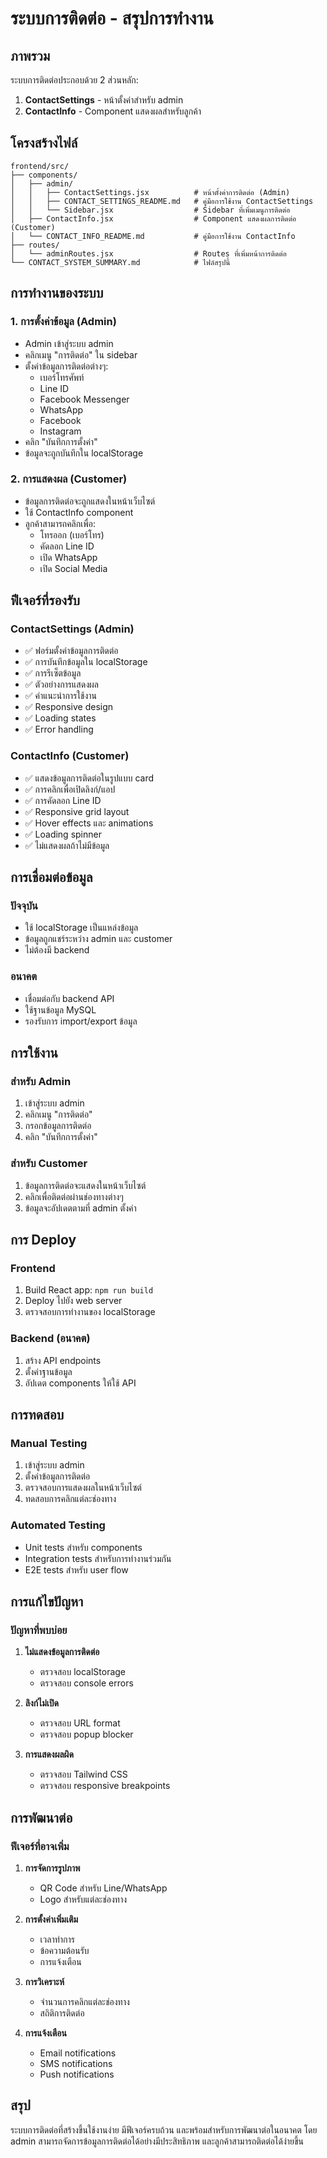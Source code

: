 # ระบบการติดต่อ - สรุปการทำงาน

## ภาพรวม
ระบบการติดต่อประกอบด้วย 2 ส่วนหลัก:
1. **ContactSettings** - หน้าตั้งค่าสำหรับ admin
2. **ContactInfo** - Component แสดงผลสำหรับลูกค้า

## โครงสร้างไฟล์

```
frontend/src/
├── components/
│   ├── admin/
│   │   ├── ContactSettings.jsx          # หน้าตั้งค่าการติดต่อ (Admin)
│   │   ├── CONTACT_SETTINGS_README.md   # คู่มือการใช้งาน ContactSettings
│   │   └── Sidebar.jsx                  # Sidebar ที่เพิ่มเมนูการติดต่อ
│   ├── ContactInfo.jsx                  # Component แสดงผลการติดต่อ (Customer)
│   └── CONTACT_INFO_README.md           # คู่มือการใช้งาน ContactInfo
├── routes/
│   └── adminRoutes.jsx                  # Routes ที่เพิ่มหน้าการติดต่อ
└── CONTACT_SYSTEM_SUMMARY.md            # ไฟล์สรุปนี้
```

## การทำงานของระบบ

### 1. การตั้งค่าข้อมูล (Admin)
- Admin เข้าสู่ระบบ admin
- คลิกเมนู "การติดต่อ" ใน sidebar
- ตั้งค่าข้อมูลการติดต่อต่างๆ:
  - เบอร์โทรศัพท์
  - Line ID
  - Facebook Messenger
  - WhatsApp
  - Facebook
  - Instagram
- คลิก "บันทึกการตั้งค่า"
- ข้อมูลจะถูกบันทึกใน localStorage

### 2. การแสดงผล (Customer)
- ข้อมูลการติดต่อจะถูกแสดงในหน้าเว็บไซต์
- ใช้ ContactInfo component
- ลูกค้าสามารถคลิกเพื่อ:
  - โทรออก (เบอร์โทร)
  - คัดลอก Line ID
  - เปิด WhatsApp
  - เปิด Social Media

## ฟีเจอร์ที่รองรับ

### ContactSettings (Admin)
- ✅ ฟอร์มตั้งค่าข้อมูลการติดต่อ
- ✅ การบันทึกข้อมูลใน localStorage
- ✅ การรีเซ็ตข้อมูล
- ✅ ตัวอย่างการแสดงผล
- ✅ คำแนะนำการใช้งาน
- ✅ Responsive design
- ✅ Loading states
- ✅ Error handling

### ContactInfo (Customer)
- ✅ แสดงข้อมูลการติดต่อในรูปแบบ card
- ✅ การคลิกเพื่อเปิดลิงก์/แอป
- ✅ การคัดลอก Line ID
- ✅ Responsive grid layout
- ✅ Hover effects และ animations
- ✅ Loading spinner
- ✅ ไม่แสดงผลถ้าไม่มีข้อมูล

## การเชื่อมต่อข้อมูล

### ปัจจุบัน
- ใช้ localStorage เป็นแหล่งข้อมูล
- ข้อมูลถูกแชร์ระหว่าง admin และ customer
- ไม่ต้องมี backend

### อนาคต
- เชื่อมต่อกับ backend API
- ใช้ฐานข้อมูล MySQL
- รองรับการ import/export ข้อมูล

## การใช้งาน

### สำหรับ Admin
1. เข้าสู่ระบบ admin
2. คลิกเมนู "การติดต่อ"
3. กรอกข้อมูลการติดต่อ
4. คลิก "บันทึกการตั้งค่า"

### สำหรับ Customer
1. ข้อมูลการติดต่อจะแสดงในหน้าเว็บไซต์
2. คลิกเพื่อติดต่อผ่านช่องทางต่างๆ
3. ข้อมูลจะอัปเดตตามที่ admin ตั้งค่า

## การ Deploy

### Frontend
1. Build React app: `npm run build`
2. Deploy ไปยัง web server
3. ตรวจสอบการทำงานของ localStorage

### Backend (อนาคต)
1. สร้าง API endpoints
2. ตั้งค่าฐานข้อมูล
3. อัปเดต components ให้ใช้ API

## การทดสอบ

### Manual Testing
1. เข้าสู่ระบบ admin
2. ตั้งค่าข้อมูลการติดต่อ
3. ตรวจสอบการแสดงผลในหน้าเว็บไซต์
4. ทดสอบการคลิกแต่ละช่องทาง

### Automated Testing
- Unit tests สำหรับ components
- Integration tests สำหรับการทำงานร่วมกัน
- E2E tests สำหรับ user flow

## การแก้ไขปัญหา

### ปัญหาที่พบบ่อย
1. **ไม่แสดงข้อมูลการติดต่อ**
   - ตรวจสอบ localStorage
   - ตรวจสอบ console errors

2. **ลิงก์ไม่เปิด**
   - ตรวจสอบ URL format
   - ตรวจสอบ popup blocker

3. **การแสดงผลผิด**
   - ตรวจสอบ Tailwind CSS
   - ตรวจสอบ responsive breakpoints

## การพัฒนาต่อ

### ฟีเจอร์ที่อาจเพิ่ม
1. **การจัดการรูปภาพ**
   - QR Code สำหรับ Line/WhatsApp
   - Logo สำหรับแต่ละช่องทาง

2. **การตั้งค่าเพิ่มเติม**
   - เวลาทำการ
   - ข้อความต้อนรับ
   - การแจ้งเตือน

3. **การวิเคราะห์**
   - จำนวนการคลิกแต่ละช่องทาง
   - สถิติการติดต่อ

4. **การแจ้งเตือน**
   - Email notifications
   - SMS notifications
   - Push notifications

## สรุป
ระบบการติดต่อที่สร้างขึ้นใช้งานง่าย มีฟีเจอร์ครบถ้วน และพร้อมสำหรับการพัฒนาต่อในอนาคต โดย admin สามารถจัดการข้อมูลการติดต่อได้อย่างมีประสิทธิภาพ และลูกค้าสามารถติดต่อได้ง่ายขึ้น 